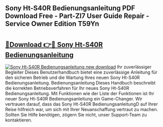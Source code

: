 ## Sony Ht-S40R Bedienungsanleitung PDF Download Free - Part-Zl7 User Guide Repair - Service Owner Edition T59Yn

# <h2><a href="http://df0u6m.blite.top/?on=Sony+Ht-S40R+Bedienungsanleitung">🔗Download 👉🔴 Sony Ht-S40R Bedienungsanleitung</a></h2>

[![Sony Ht-S40R Bedienungsanleitung new download](https://i.imgur.com/lujVjoI.png)](http://df0u6m.blite.top/?on=Sony+Ht-S40R+Bedienungsanleitung)
Ihr zuverlässiger Begleiter Dieses Benutzerhandbuch bietet eine zuverlässige Anleitung für den sicheren Betrieb und die Wartung Ihres neuen Sony Ht-S40R Bedienungsanleitung. Bedienungsanleitung Dieses Handbuch beschreibt die korrekten Betriebsverfahren für Ihr neues Sony Ht-S40R Bedienungsanleitung. Mit Funktionen wie der Liste der Funktionen ist Ihr neuer Sony Ht-S40R Bedienungsanleitung ein Game-Changer. Wir vertrauen darauf, dass das Sony Ht-S40R BedienungsanleitungD auf Ihrer Reise hilfreich war, um sich mit Ihrer Neuanschaffung vertraut zu machen. Sollten Sie Hilfe benötigen, zögern Sie nicht, unser Support-Team zu kontaktieren.
